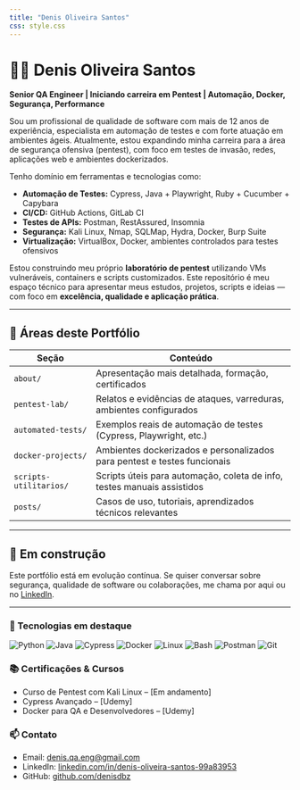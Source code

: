 ```yaml
---
title: "Denis Oliveira Santos"
css: style.css
---
```





# 👨‍💻 Denis Oliveira Santos

**Senior QA Engineer | Iniciando carreira em Pentest | Automação, Docker, Segurança, Performance**

Sou um profissional de qualidade de software com mais de 12 anos de experiência, especialista em automação de testes e com forte atuação em ambientes ágeis. Atualmente, estou expandindo minha carreira para a área de segurança ofensiva (pentest), com foco em testes de invasão, redes, aplicações web e ambientes dockerizados.

Tenho domínio em ferramentas e tecnologias como:

- **Automação de Testes:** Cypress, Java + Playwright, Ruby + Cucumber + Capybara
- **CI/CD:** GitHub Actions, GitLab CI
- **Testes de APIs:** Postman, RestAssured, Insomnia
- **Segurança:** Kali Linux, Nmap, SQLMap, Hydra, Docker, Burp Suite
- **Virtualização:** VirtualBox, Docker, ambientes controlados para testes ofensivos

Estou construindo meu próprio **laboratório de pentest** utilizando VMs vulneráveis, containers e scripts customizados. Este repositório é meu espaço técnico para apresentar meus estudos, projetos, scripts e ideias — com foco em **excelência, qualidade e aplicação prática**.

---

## 🎯 Áreas deste Portfólio

| Seção                | Conteúdo                                                                 |
|----------------------|--------------------------------------------------------------------------|
| `about/`             | Apresentação mais detalhada, formação, certificados                     |
| `pentest-lab/`       | Relatos e evidências de ataques, varreduras, ambientes configurados     |
| `automated-tests/`   | Exemplos reais de automação de testes (Cypress, Playwright, etc.)       |
| `docker-projects/`   | Ambientes dockerizados e personalizados para pentest e testes funcionais|
| `scripts-utilitarios/`| Scripts úteis para automação, coleta de info, testes manuais assistidos|
| `posts/`             | Casos de uso, tutoriais, aprendizados técnicos relevantes               |

---

## 🚀 Em construção

Este portfólio está em evolução contínua. Se quiser conversar sobre segurança, qualidade de software ou colaborações, me chama por aqui ou no [LinkedIn](https://www.linkedin.com/in/denis-oliveira-santos-99a83953/).

---

### 📌 Tecnologias em destaque
![Python](https://img.shields.io/badge/-Python-333?style=flat&logo=python)
![Java](https://img.shields.io/badge/-Java-333?style=flat&logo=java)
![Cypress](https://img.shields.io/badge/-Cypress-333?style=flat&logo=cypress)
![Docker](https://img.shields.io/badge/-Docker-333?style=flat&logo=docker)
![Linux](https://img.shields.io/badge/-Linux-333?style=flat&logo=linux)
![Bash](https://img.shields.io/badge/-Bash-333?style=flat&logo=gnubash)
![Postman](https://img.shields.io/badge/-Postman-333?style=flat&logo=postman)
![Git](https://img.shields.io/badge/-Git-333?style=flat&logo=git)

### 📚 Certificações & Cursos

- Curso de Pentest com Kali Linux – [Em andamento]
- Cypress Avançado – [Udemy]
- Docker para QA e Desenvolvedores – [Udemy]

### 📫 Contato

- Email: denis.qa.eng@gmail.com
- LinkedIn: [linkedin.com/in/denis-oliveira-santos-99a83953](https://www.linkedin.com/in/denis-oliveira-santos-99a83953/)
- GitHub: [github.com/denisdbz](https://github.com/denisdbz)

